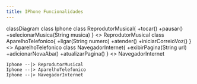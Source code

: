 ```yaml
---
title: IPhone Funcionalidades
---
```

classDiagram
    class Iphone
    class ReprodutorMusical{
        +tocar()
        +pausar() 
        +selecionarMusica(String musica)
    }
    <<Interface>> ReprodutorMusical
    class AparelhoTelefonico{
        +ligar(String numero)
        +atender()
        +iniciarCorreioVoz()
    }  
    <<Interface>> AparelhoTelefonico
    class NavegadorInternet{
        +exibirPagina(String url)
        +adicionarNovaAba()
        +atualizarPagina()
    }
    <<Interface>> NavegadorInternet
    
    Iphone --|> ReprodutorMusical
    Iphone --|> AparelhoTelefonico
    Iphone --|> NavegadorInternet